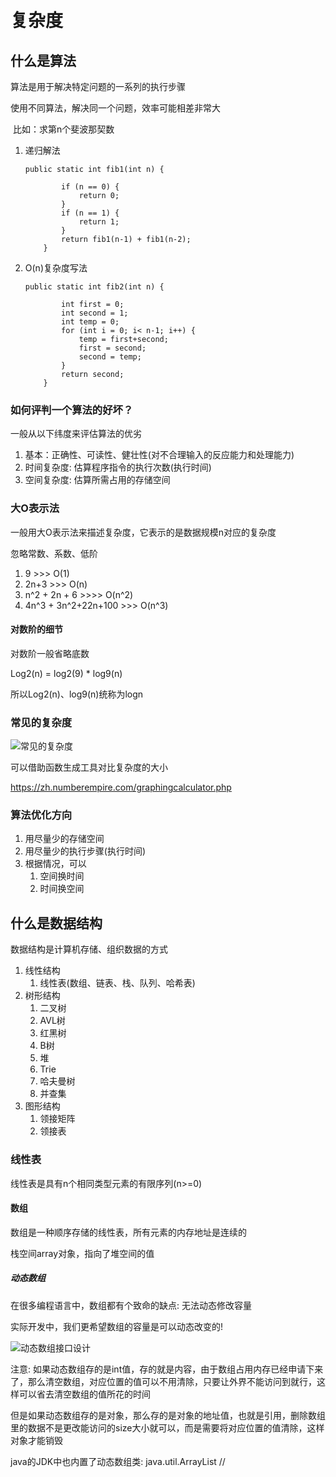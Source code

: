    　

# 复杂度

## 什么是算法

算法是用于解决特定问题的一系列的执行步骤

使用不同算法，解决同一个问题，效率可能相差非常大

​     比如：求第n个斐波那契数

1. 递归解法

   ```
   public static int fib1(int n) {
   
           if (n == 0) {
               return 0;
           }
           if (n == 1) {
               return 1;
           }
           return fib1(n-1) + fib1(n-2);
       }
   ```

2. O(n)复杂度写法

   ```
   public static int fib2(int n) {
   
           int first = 0;
           int second = 1;
           int temp = 0;
           for (int i = 0; i< n-1; i++) {
               temp = first+second;
               first = second;
               second = temp;
           }
           return second;
       }
   ```

### 如何评判一个算法的好坏？

一般从以下纬度来评估算法的优劣

1. 基本：正确性、可读性、健壮性(对不合理输入的反应能力和处理能力)
2. 时间复杂度: 估算程序指令的执行次数(执行时间)
3. 空间复杂度: 估算所需占用的存储空间

### 大O表示法

一般用大O表示法来描述复杂度，它表示的是数据规模n对应的复杂度

忽略常数、系数、低阶

1. 9 >>> O(1)
2. 2n+3 >>> O(n)
3. n^2 + 2n + 6 >>>> O(n^2)
4. 4n^3 + 3n^2+22n+100 >>> O(n^3)

#### 对数阶的细节

对数阶一般省略底数

Log2(n) = log2(9) * log9(n)

所以Log2(n)、log9(n)统称为logn

### 常见的复杂度

![常见的复杂度](/Users/zhousuhua/Desktop/iOS学习/笔记/所有学习笔记/数据结构与算法/常见的复杂度.png)

可以借助函数生成工具对比复杂度的大小

https://zh.numberempire.com/graphingcalculator.php

### 算法优化方向

1. 用尽量少的存储空间
2. 用尽量少的执行步骤(执行时间)
3. 根据情况，可以
   1. 空间换时间
   2. 时间换空间

## 什么是数据结构

数据结构是计算机存储、组织数据的方式

1. 线性结构
   1. 线性表(数组、链表、栈、队列、哈希表)
2. 树形结构
   1. 二叉树
   2. AVL树
   3. 红黑树
   4. B树
   5. 堆
   6. Trie
   7. 哈夫曼树
   8. 并查集
3. 图形结构
   1. 领接矩阵
   2. 领接表

### 线性表

线性表是具有n个相同类型元素的有限序列(n>=0)

#### 数组

数组是一种顺序存储的线性表，所有元素的内存地址是连续的

栈空间array对象，指向了堆空间的值

##### 动态数组

在很多编程语言中，数组都有个致命的缺点: 无法动态修改容量

实际开发中，我们更希望数组的容量是可以动态改变的! 

![动态数组接口设计](/Users/zhousuhua/Desktop/iOS学习/笔记/所有学习笔记/数据结构与算法/动态数组接口设计.png)

注意: 如果动态数组存的是int值，存的就是内容，由于数组占用内存已经申请下来了，那么清空数组，对应位置的值可以不用清除，只要让外界不能访问到就行，这样可以省去清空数组的值所花的时间

但是如果动态数组存的是对象，那么存的是对象的地址值，也就是引用，删除数组里的数据不是更改能访问的size大小就可以，而是需要将对应位置的值清除，这样对象才能销毁

java的JDK中也内置了动态数组类: java.util.ArrayList // 



















